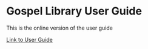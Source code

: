 # Gospel Library User Guide 
This is the online version of the user guide

[Link to User Guide](https://gospellibrarywin.github.io/UserGuide/)
